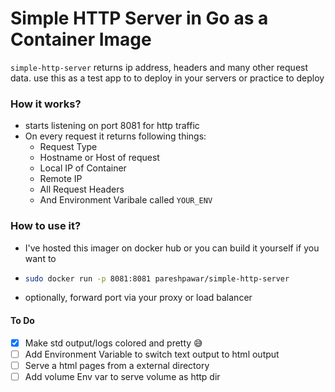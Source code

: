 # Simple HTTP Server in Go as a Container Image
`simple-http-server` returns ip address, headers and many other request data. use this as a test app to to deploy in your servers or practice to deploy

### How it works?
- starts listening on port 8081 for http traffic
- On every request it returns following things:
  - Request Type
  - Hostname or Host of request
  - Local IP of Container
  - Remote IP
  - All Request Headers
  - And Environment Varibale called `YOUR_ENV`

### How to use it?
- I've hosted this imager on docker hub or you can build it yourself if you want to
- 
    ```bash
    sudo docker run -p 8081:8081 pareshpawar/simple-http-server
    ``` 
- optionally, forward port via your proxy or load balancer

#### To Do
- [x] Make std output/logs colored and pretty 😅
- [ ] Add Environment Variable to switch text output to html output
- [ ] Serve a html pages from a external directory
- [ ] Add volume Env var to serve volume as http dir